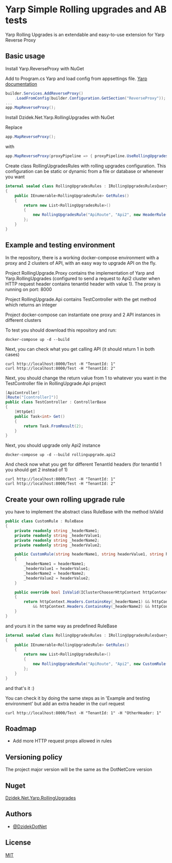 
# Yarp Simple Rolling upgrades and AB tests

Yarp Rolling Upgrades is an extendable and easy-to-use extension for Yarp Reverse Proxy


## Basic usage

Install Yarp.ReverseProxy with NuGet

Add to Program.cs Yarp and load config from appsettings file. [Yarp documentation](https://microsoft.github.io/reverse-proxy/articles/getting-started.html)
```cs
builder.Services.AddReverseProxy()
    .LoadFromConfig(builder.Configuration.GetSection("ReverseProxy"));
...
app.MapReverseProxy();
```

Install Dzidek.Net.Yarp.RollingUpgrades with NuGet

Replace 
```cs
app.MapReverseProxy();
```

with
```cs
app.MapReverseProxy(proxyPipeline => { proxyPipeline.UseRollingUpgrades(new RollingUpgradesRules()); });
```

Create class RollingUpgradesRules with rolling upgrades configuration. This configuration can be static or dynamic from a file or database or whenever you want
```cs
internal sealed class RollingUpgradesRules : IRollingUpgradesRulesQuery
{
    public IEnumerable<RollingUpgradesRule> GetRules()
    {
        return new List<RollingUpgradesRule>()
        {
            new RollingUpgradesRule("ApiRoute", "Api2", new HeaderRule("TenantId", "1"))
        };
    }
}
```

    
## Example and testing environment

In the repository, there is a working docker-compose environment with a proxy and 2 clusters of API, with an easy way to upgrade API on the fly.

Project RollingUpgrade.Proxy contains the implementation of Yarp and Yarp.RollingUpgrades (configured to send a request to Api2 cluster when HTTP request header contains tenantId header with value 1). The proxy is running on port: 8000

Project RollingUpgrade.Api contains TestController with the get method which returns an integer

Project docker-compose can instantiate one proxy and 2 API instances in different clusters

To test you should download this repository and run:
```
docker-compose up -d --build
```
Next, you can check what you get calling API (it should return 1 in both cases)
```
curl http://localhost:8000/Test -H "TenantId: 1"
curl http://localhost:8000/Test -H "TenantId: 2"
```
Next, you should change the return value from 1 to whatever you want in the TestController file in RollingUpgrade.Api project
```cs
[ApiController]
[Route("[controller]")]
public class TestController : ControllerBase
{
    [HttpGet]
    public Task<int> Get()
    {
        return Task.FromResult(2);
    }
}
```
Next, you should upgrade only Api2 instance 
```
docker-compose up -d --build rollingupgrade.api2
```
And check now what you get for different TenantId headers (for tenantId 1 you should get 2 instead of 1)
```
curl http://localhost:8000/Test -H "TenantId: 1"
curl http://localhost:8000/Test -H "TenantId: 2"
```
## Create your own rolling upgrade rule

you have to implement the abstract class RuleBase with the method IsValid
```cs
public class CustomRule : RuleBase
{
    private readonly string _headerName1;
    private readonly string _headerValue1;
    private readonly string _headerName2;
    private readonly string _headerValue2;

    public CustomRule(string headerName1, string headerValue1, string headerName2, string headerValue2)
    {
        _headerName1 = headerName1;
        _headerValue1 = headerValue1;
        _headerName2 = headerName2;
        _headerValue2 = headerValue2;
    }

    public override bool IsValid(IClusterChooserHttpContext httpContext)
    {
        return httpContext.Headers.ContainsKey(_headerName1) && httpContext.Headers[_headerName1].Contains(_headerValue1)
            && httpContext.Headers.ContainsKey(_headerName2) && httpContext.Headers[_headerName2].Contains(_headerValue2);
    }
}
```

and yours it in the same way as predefined RuleBase
```cs
internal sealed class RollingUpgradesRules : IRollingUpgradesRulesQuery
{
    public IEnumerable<RollingUpgradesRule> GetRules()
    {
        return new List<RollingUpgradesRule>()
        {
            new RollingUpgradesRule("ApiRoute", "Api2", new CustomRule("TenantId", "1", "OtherHeader", "1"))
        };
    }
}
```
and that's it :)

You can check it by doing the same steps as in 'Example and testing environment' but add an extra header in the curl request
```
curl http://localhost:8000/Test -H "TenantId: 1" -H "OtherHeader: 1"
```
## Roadmap

- Add more HTTP request props allowed in rules


## Versioning policy
The project major version will be the same as the DotNetCore version

## Nuget
[Dzidek.Net.Yarp.RollingUpgrades](https://www.nuget.org/packages/Dzidek.Net.Yarp.RollingUpgrades)


## Authors

- [@DzidekDotNet](https://www.github.com/DzidekDotNet)


## License

[MIT](https://github.com/DzidekDotNet/Yarp.RollingUpgrades/blob/main/LICENSE)

